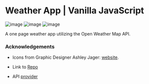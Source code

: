 # Weather App | Vanilla JavaScript

![image](https://img.shields.io/badge/JavaScript-323330?style=for-the-badge&logo=javascript&logoColor=F7DF1E) ![image](https://img.shields.io/badge/HTML5-E34F26?style=for-the-badge&logo=html5&logoColor=white) ![image](https://img.shields.io/badge/CSS3-1572B6?style=for-the-badge&logo=css3&logoColor=white)

A one page weather app utilizing the Open Weather Map API.

### Acknowledgements

- Icons from Graphic Designer Ashley Jager: [website](http://www.ajager.com/#/weather-underground/).

- Link to [Repo](https://github.com/manifestinteractive/weather-underground-icons)

- API [provider](http://www.OpenWeatherMap.org)
